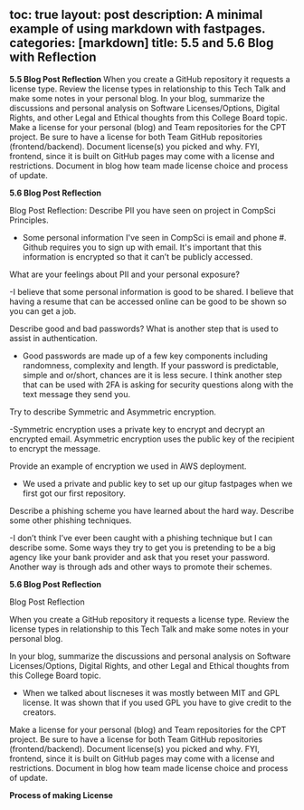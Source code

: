 toc: true
layout: post
description: A minimal example of using markdown with fastpages.
categories: [markdown]
title: 5.5 and 5.6 Blog with Reflection
---


**5.5 Blog Post Reflection**
When you create a GitHub repository it requests a license type. Review the license types in relationship to this Tech Talk and make some notes in your personal blog.
In your blog, summarize the discussions and personal analysis on Software Licenses/Options, Digital Rights, and other Legal and Ethical thoughts from this College Board topic.
Make a license for your personal (blog) and Team repositories for the CPT project. Be sure to have a license for both Team GitHub repositories (frontend/backend). Document license(s) you picked and why. FYI, frontend, since it is built on GitHub pages may come with a license and restrictions. Document in blog how team made license choice and process of update.

**5.6 Blog Post Reflection**

Blog Post Reflection:
Describe PII you have seen on project in CompSci Principles.

- Some personal information I've seen in CompSci is email and phone #. Github requires you to sign up with email. It's important that this information is encrypted so that it can’t be publicly accessed.

What are your feelings about PII and your personal exposure?

-I believe that some personal information is good to be shared. I believe that having a resume that can be accessed online can be good to be shown so you can get a job. 

Describe good and bad passwords? What is another step that is used to assist in authentication.

- Good passwords are made up of a few key components including randomness, complexity and length. If your password is predictable, simple and or/short, chances are it is less secure. I think another step that can be used with 2FA is asking for security questions along with the text message they send you.

Try to describe Symmetric and Asymmetric encryption.

-Symmetric encryption uses a private key to encrypt and decrypt an encrypted email. Asymmetric encryption uses the public key of the recipient to encrypt the message. 

Provide an example of encryption we used in AWS deployment.

- We used a private and public key to set up our gitup fastpages when we first got our first repository.

Describe a phishing scheme you have learned about the hard way. Describe some other phishing techniques.

-I don’t think I’ve ever been caught with a phishing technique but I can describe some. Some ways they try to get you is pretending to be a big agency like your bank provider and ask that you reset your password. Another way is through ads and other ways to promote their schemes.

**5.6 Blog Post Reflection**

Blog Post Reflection

When you create a GitHub repository it requests a license type. Review the license types in relationship to this Tech Talk and make some notes in your personal blog.

In your blog, summarize the discussions and personal analysis on Software Licenses/Options, Digital Rights, and other Legal and Ethical thoughts from this College Board topic.
- When we talked about liscneses it was mostly between MIT and GPL license. It was shown that if you used GPL you have to give credit to the creators. 

Make a license for your personal (blog) and Team repositories for the CPT project. Be sure to have a license for both Team GitHub repositories (frontend/backend). Document license(s) you picked and why. FYI, frontend, since it is built on GitHub pages may come with a license and restrictions. Document in blog how team made license choice and process of update.

**Process of making License**

